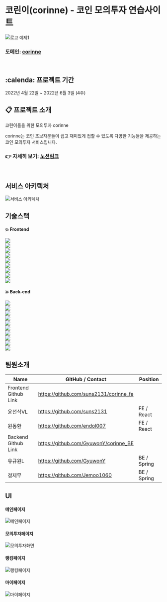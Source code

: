 # 코린이(corinne) - 코인 모의투자 연습사이트

![로고 예제1](https://user-images.githubusercontent.com/42165194/170652570-58f367d8-dd2a-4c6e-9ff1-880decb4eb3e.png)

### 도메인: [corinne](https://www.corinne.kr)

<br/>

## :calenda: 프로젝트 기간

2022년 4월 22일 ~ 2022년 6월 3일 (4주)

## :clipboard: 프로젝트 소개

코린이들을 위한 모의투자 corinne

corinne는 코인 초보자분들이 쉽고 재미있게 접할 수 있도록 다양한 기능들을 제공하는 코인 모의투자 서비스입니다.

### 👉 자세히 보기: [노션링크](https://silken-hip-c47.notion.site/corinne-dd258f60090745c9849f9462080514b2)

<br/>

## 서비스 아키텍처

![서비스 아키텍처](https://user-images.githubusercontent.com/93954839/170642303-5fc5675f-37a7-450b-9611-3710fcb410eb.PNG)

## 기술스택

#### :boom: Frontend

<img src="https://img.shields.io/badge/next.js-000000?style=flat&logo=next.js&logoColor=white"><br/>
<img src="https://img.shields.io/badge/vercel-000000?style=flat&logo=vercel&logoColor=white"><br/>
<img src="https://img.shields.io/badge/redux-764abc?style=flat&logo=redux&logoColor=white"><br/>
<img src="https://img.shields.io/badge/tailwindCSS-06b6d4?style=flat&logo=tailwindCSS&logoColor=white"><br/>
<img src="https://img.shields.io/badge/PostCSS-dd3a0a?style=flat&logo=POSTCSS&logoColor=white"><br/>
<img src="https://img.shields.io/badge/sockjs-1877F2?style=flat&logo=ssockjs&logoColor=white"><br/>
<img src="https://img.shields.io/badge/stomp-1877F2?style=flat&logo=stomp&logoColor=white"><br/>
<img src="https://img.shields.io/badge/ApexChart-1877F2?style=flat&logo=ApexChart&logoColor=white"><br/>
<img src="https://img.shields.io/badge/Chart.js-ff6384?style=flat&logo=Chart.js&logoColor=white"><br/>

#### :boom: Back-end

<img src="https://img.shields.io/badge/SpringBoot-6db33f?style=flat&logo=SpringBoot&logoColor=white"><br/>
<img src="https://img.shields.io/badge/Spring Security-6db33f?style=flat&logo=Spring Security&logoColor=white"><br/>
<img src="https://img.shields.io/badge/Socket.io-010101?style=flat&logo=Socket.io&logoColor=white"><br/>
<img src="https://img.shields.io/badge/MySQL-4479a1?style=flat&logo=MySQL&logoColor=white"><br/>
<img src="https://img.shields.io/badge/Redis-dc382d?style=flat&logo=Redis&logoColor=white"><br/>
<img src="https://img.shields.io/badge/AWS S3-232f3e?style=flat&logo=Amazon AWS&logoColor=white"><br/>
<img src="https://img.shields.io/badge/GitHub Actions-2088ff?style=flat&logo=GitHub Actions&logoColor=white"><br/>
<img src="https://img.shields.io/badge/AWS CodeDeploy-232f3e?style=flat&logo=Amazon AWS&logoColor=white"><br/>
<img src="https://img.shields.io/badge/NGINX-009639?style=flat&logo=NGINX&logoColor=white"><br/>
<img src="https://img.shields.io/badge/AWS EC2-232f3e?style=flat&logo=Amazon AWS&logoColor=white"><br/>

## 팀원소개

| Name                 | GitHub / Contact                       | Position    |
| -------------------- | -------------------------------------- | ----------- |
| Frontend Github Link | https://github.com/suns2131/corinne_fe |
| 윤선식VL             | https://github.com/suns2131            | FE / React  |
| 원동환               | https://github.com/endol007            | FE / React  |
| Backend Github Link  | https://github.com/GyuwonY/corinne_BE  |
| 유규원L              | https://github.com/GyuwonY             | BE / Spring |
| 정제무               | https://github.com/Jemoo1060           | BE / Spring |     |

## UI

#### 메인페이지

![메인페이지](https://user-images.githubusercontent.com/93954839/170641474-02c4b7c7-5a94-450f-b026-a34d94643801.PNG)

#### 모의투자페이지

![모의투자화면](https://user-images.githubusercontent.com/93954839/170641555-55b3c709-ad0a-4475-a030-fa5c4871845e.PNG)

#### 랭킹페이지

![랭킹페이지](https://user-images.githubusercontent.com/93954839/170641525-ac36933e-cd80-4cf6-a462-f091431c2816.PNG)

#### 마이페이지

![마이페이지](https://user-images.githubusercontent.com/93954839/170641538-59df30c8-a305-4006-8b44-c2abade7a418.PNG)

